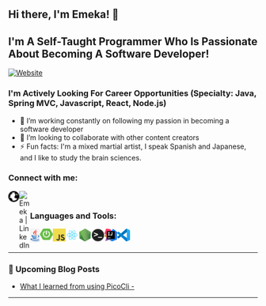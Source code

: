 ## Hi there, I'm Emeka!  👋 
## I'm A Self-Taught Programmer Who Is Passionate About Becoming A Software Developer!

[![Website](https://img.shields.io/website?label=EmekaAnekwe.com&style=for-the-badge&url=https%3A%2F%2Femekaanekwe.com)](https://emekaanekwe.com)

### I'm Actively Looking For Career Opportunities (Specialty: Java, Spring MVC, Javascript, React, Node.js)

- 🌱 I’m working constantly on following my passion in becoming a software developer
- 👯 I’m looking to collaborate with other content creators
- ⚡ Fun facts: I'm a mixed martial artist, I speak Spanish and Japanese, and I like to study the brain sciences.

### Connect with me:

[<img align="left" alt="emekaanekwe.com" width="22px" src="https://raw.githubusercontent.com/iconic/open-iconic/master/svg/globe.svg" />][website]
[<img align="left" alt="Emeka | LinkedIn" width="22px" src="https://cdn.jsdelivr.net/npm/simple-icons@v3/icons/linkedin.svg" />][linkedin]

<br />

### Languages and Tools:

<img align="left" alt="Java" width="20px" src="https://github.com/EmekaEnshinyan/emekaenshinyan/blob/d3876f92a2dca8276cfcbbd00489bf007bb932c8/java3.png"/>
<img align="left" alt="Springboot" width="26px" src="https://github.com/EmekaEnshinyan/emekaenshinyan/blob/ab6d3fec4162f6bb2b33fcf5c48c6341517197f1/springboot.png"/>
<img align="left" alt="JavaScript" width="26px" src="https://raw.githubusercontent.com/github/explore/80688e429a7d4ef2fca1e82350fe8e3517d3494d/topics/javascript/javascript.png"/>
<img align="left" alt="React" width="26px" src="https://raw.githubusercontent.com/github/explore/80688e429a7d4ef2fca1e82350fe8e3517d3494d/topics/react/react.png"/>
<img align="left" alt="Node.js" width="26px" src="https://raw.githubusercontent.com/github/explore/80688e429a7d4ef2fca1e82350fe8e3517d3494d/topics/nodejs/nodejs.png"/>
<img align="left" alt="Terminal" width="26px" src="https://raw.githubusercontent.com/github/explore/80688e429a7d4ef2fca1e82350fe8e3517d3494d/topics/terminal/terminal.png"/>
<img align="left" alt="IntelliJ" width="26px" src="https://github.com/EmekaEnshinyan/emekaenshinyan/blob/ea1ae43808c5fe72f153d7b94ed49ada4c72a8e2/IntelliJ_IDEA_Icon.svg.png"/>
<img align="left" alt="Visual Studio Code" width="26px" src="https://raw.githubusercontent.com/github/explore/80688e429a7d4ef2fca1e82350fe8e3517d3494d/topics/visual-studio-code/visual-studio-code.png"/>

<br />
<br />

---

### 📕 Upcoming Blog Posts

<!-- BLOG-POST-LIST:START -->
- [What I learned from using PicoCli - ](https://emekaanekwe.com)

<!-- BLOG-POST-LIST:END -->

---

[website]: https://www.emekaanekwe.com
[linkedin]: www.linkedin.com/in/emeka-software-dev
